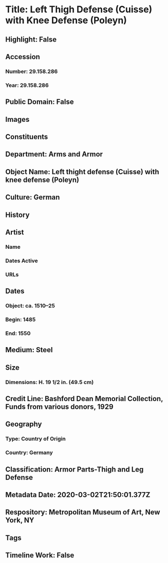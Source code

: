 # Title: Left Thigh Defense (Cuisse) with Knee Defense (Poleyn)
## Highlight: False
## Accession
### Number: 29.158.286
### Year: 29.158.286
## Public Domain: False
## Images
## Constituents
## Department: Arms and Armor
## Object Name: Left thight defense (Cuisse) with knee defense (Poleyn)
## Culture: German
## History
## Artist
### Name
### Dates Active
### URLs
## Dates
### Object: ca. 1510–25
### Begin: 1485
### End: 1550
## Medium: Steel
## Size
### Dimensions: H. 19 1/2 in. (49.5 cm)
## Credit Line: Bashford Dean Memorial Collection, Funds from various donors, 1929
## Geography
### Type: Country of Origin
### Country: Germany
## Classification: Armor Parts-Thigh and Leg Defense
## Metadata Date: 2020-03-02T21:50:01.377Z
## Respository: Metropolitan Museum of Art, New York, NY
## Tags
## Timeline Work: False